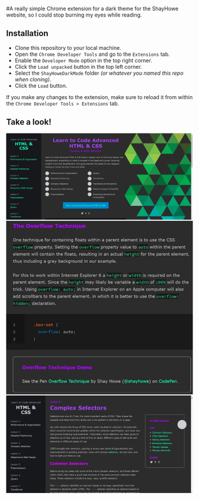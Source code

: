 #A really simple Chrome extension for a dark theme for the ShayHowe website, so I could stop burning my eyes while reading.

## Installation
- Clone this repository to your local machine.
- Open the `Chrome Developer Tools` and go to the `Extensions` tab.  
- Enable the `Developer Mode` option in the top right corner.  
- Click the `Load unpacked` button in the top left corner.  
- Select the `ShayHoweDarkMode` folder *(or whatever you named this repo when cloning)*.  
- Click the `Load` button.  

If you make any changes to the extension, make sure to reload it from within the `Chrome Developer Tools > Extensions` tab.

## Take a look!
![ShayHowe Home Page view](examples/home.jpg?raw=true "Home Page")
![ShayHowe code example](examples/code.jpg?raw=true "Code blocks")
![ShayHowe selectors page example](examples/selectors.jpg?raw=true "Complex Selectors lesson")